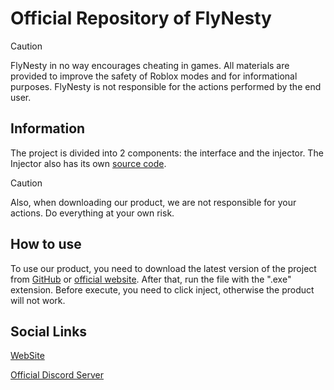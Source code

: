 # Official Repository of FlyNesty

> [!CAUTION]
> FlyNesty in no way encourages cheating in games. All materials are provided to improve the safety of Roblox modes and for informational purposes. FlyNesty is not responsible for the actions performed by the end user.

## Information
The project is divided into 2 components: the interface and the injector. The Injector also has its own [source code](https://github.com/HartashAlt/FlyNestyInjectorNew).

> [!CAUTION]
> Also, when downloading our product, we are not responsible for your actions. Do everything at your own risk.

## How to use
To use our product, you need to download the latest version of the project from [GitHub](https://github.com/ImHartash/FlyNestyInterface/releases) or [official website](https://flynesty.xyz/). After that, run the file with the ".exe" extension. Before execute, you need to click inject, otherwise the product will not work.

## Social Links
[WebSite](https://flynesty.xyz/)

[Official Discord Server](https://discord.gg/dEzfK4bnGu)
